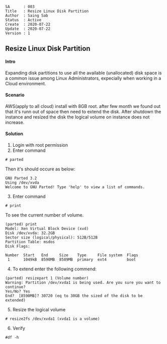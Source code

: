 ```
SA      : 003
Title   : Resize Linux Disk Partition
Author  : Saing Sab
Status  : Active
Create  : 2020-07-22
Update  : 2020-07-22
Version : 1
```
## Resize Linux Disk Partition
#### Intro
Expanding disk partitions to use all the available (unallocated) disk space is a common issue among Linux Administrators, 
expecially when working in a Cloud environment.

#### Scenario
AWS(apply to all cloud) install with 8GB root. after few month we found out that it's runn out of space then need to extend the disk.
After shutdown the instance and resized the disk the logical volume on instance does not increase. 

#### Solution
1. Login with root permission 
2. Enter command 
```
# parted
```
Then it's should occure as below:
```
GNU Parted 3.2
Using /dev/xvda
Welcome to GNU Parted! Type 'help' to view a list of commands.
```
3. Enter command
```
# print
```  
To see the current number of volume. 
```
(parted) print
Model: Xen Virtual Block Device (xvd)
Disk /dev/xvda: 32.2GB
Sector size (logical/physical): 512B/512B
Partition Table: msdos
Disk Flags: 

Number  Start   End     Size    Type     File system  Flags
 1      1049kB  8590MB  8589MB  primary  ext4         boot
 ```
 4. To extend enter the following commend:
 ```
 (parted) resizepart 1 (Volume number)
Warning: Partition /dev/xvda1 is being used. Are you sure you want to continue?
Yes/No? Yes                                                               
End?  [8590MB]? 30720 (eq to 30GB the sized of the disk to be extended)
```
5. Resize the logical volume
```
# resize2fs /dev/xvda1 (xvda1 is a volume)
```
6. Verify
```
#df -h
```
